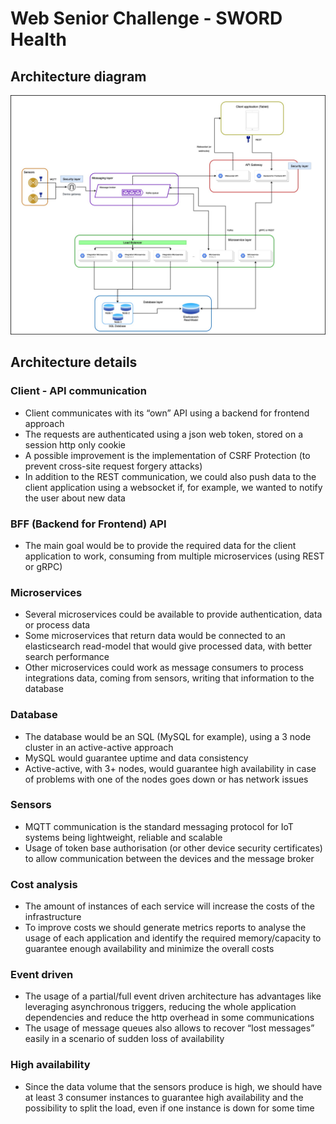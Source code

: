 # Web Senior Challenge - SWORD Health

## Architecture diagram
![architecture diagram](./set-challenge-sword.jpg)

## Architecture details

### Client - API communication

- Client communicates with its “own” API using a backend for frontend approach
- The requests are authenticated using a json web token, stored on a session http only cookie
- A possible improvement is the implementation of CSRF Protection (to prevent cross-site request forgery attacks)
- In addition to the REST communication, we could also push data to the client application using a websocket if, for example, we wanted to notify the user about new data

### BFF (Backend for Frontend) API

- The main goal would be to provide the required data for the client application to work, consuming from multiple microservices (using REST or gRPC)

### Microservices

- Several microservices could be available to provide authentication, data or process data
- Some microservices that return data would be connected to an elasticsearch read-model that would give processed data, with better search performance
- Other microservices could work as message consumers to process integrations data, coming from sensors, writing that information to the database

### Database

- The database would be an SQL (MySQL for example), using a 3 node cluster in an active-active approach
- MySQL would guarantee uptime and data consistency
- Active-active, with 3+ nodes, would guarantee high availability in case of problems with one of the nodes goes down or has network issues

### Sensors

- MQTT communication is the standard messaging protocol for IoT systems being lightweight, reliable and scalable
- Usage of token base authorisation (or other device security certificates) to allow communication between the devices and the message broker 

### Cost analysis

- The amount of instances of each service will increase the costs of the infrastructure	
- To improve costs we should generate metrics reports to analyse the usage of each application and identify the required memory/capacity to guarantee enough availability and minimize the overall costs

### Event driven

- The usage of a partial/full event driven architecture has advantages like leveraging asynchronous triggers, reducing the whole application dependencies and reduce the http overhead in some communications
- The usage of message queues also allows to recover “lost messages” easily in a scenario of sudden loss of availability

### High availability

- Since the data volume that the sensors produce is high, we should have at least 3 consumer instances to guarantee high availability and the possibility to split the load, even if one instance is down for some time



